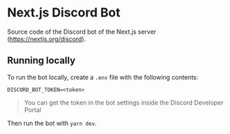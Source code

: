 # Next.js Discord Bot

Source code of the Discord bot of the Next.js server (https://nextjs.org/discord).

## Running locally

To run the bot locally, create a `.env` file with the following contents:

```
DISCORD_BOT_TOKEN=<token>
```

> You can get the token in the bot settings inside the Discord Developer Portal

Then run the bot with `yarn dev`.
